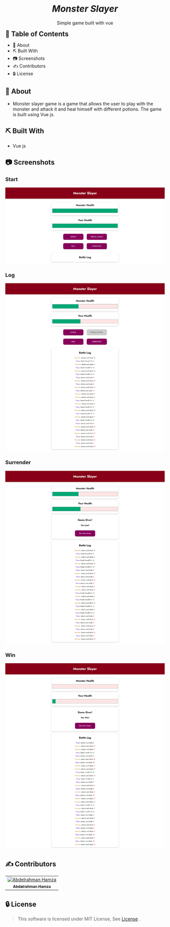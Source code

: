 <div align="center">
</div>

<div align="center">
    <h1 align='center'><i>Monster Slayer</i></h1>
    <p> Simple game built with vue </p>
</div>

<h2 style="display:inline">📝 Table of Contents</h2>

- 📑 About
- ⛏️ Built With
- 📷 Screenshots
- ✍️ Contributors
- 🔒 License

## 📑 About

- Monster slayer game is a game that allows the user to play with the monster and attack it and heal himself with different potions. The game is built using Vue js.

## ⛏️ Built With

- Vue js

## 📷 Screenshots

### Start

![start](./images/start.jpeg)

### Log

![log](./images/log.jpeg)

### Surrender

![surrender](./images/surrender.jpeg)

### Win

![win](./images/win.jpeg)


## ✍️ Contributors

<table>
  <tr>

<td align="center">
<a href="https://github.com/Abd-ELrahmanHamza" target="_black">
<img src="https://avatars.githubusercontent.com/u/68310502?v=4" width="150px;" alt="Abdelrahman Hamza"/><br /><sub><b>Abdelrahman Hamza</b></sub></a><br />
</td>

</tr>
 </table>

## 🔒 License <a name = "license"></a>

> This software is licensed under MIT License, See [License](./LICENSE) .
